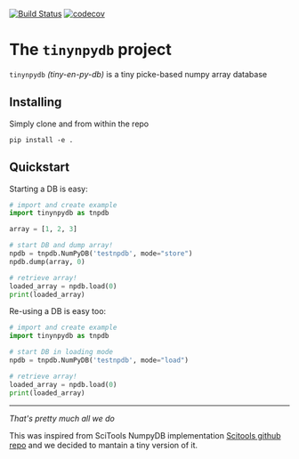 [![Build Status](https://travis-ci.com/quatrope/tinynpydb.svg?branch=main)](https://travis-ci.com/quatrope/tinynpydb)
[![codecov](https://codecov.io/gh/quatrope/tinynpydb/branch/main/graph/badge.svg?token=UNSGY6431V)](undefined)

# The `tinynpydb` project
`tinynpydb` _(tiny-en-py-db)_ is a tiny picke-based numpy array database

## Installing

Simply clone and from within the repo
```
pip install -e .
```

## Quickstart

Starting a DB is easy:

```python
# import and create example
import tinynpydb as tnpdb

array = [1, 2, 3]

# start DB and dump array!
npdb = tnpdb.NumPyDB('testnpdb', mode="store")
npdb.dump(array, 0)

# retrieve array!
loaded_array = npdb.load(0)
print(loaded_array)
```

Re-using a DB is easy too:

```python
# import and create example
import tinynpydb as tnpdb

# start DB in loading mode
npdb = tnpdb.NumPyDB('testnpdb', mode="load")

# retrieve array!
loaded_array = npdb.load(0)
print(loaded_array)
```

--------
*That's pretty much all we do*


This was inspired from SciTools NumpyDB implementation
[Scitools github repo](https://github.com/hplgit/scitools)
and we decided to mantain a tiny version of it.